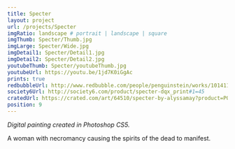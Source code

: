 ```yaml
---
title: Specter
layout: project
url: /projects/Specter
imgRatio: landscape # portrait | landscape | square
imgThumb: Specter/Thumb.jpg
imgLarge: Specter/Wide.jpg
imgDetail1: Specter/Detail1.jpg
imgDetail2: Specter/Detail2.jpg
youtubeThumb: Specter/youtubeThumb.jpg
youtubeUrl: https://youtu.be/1jd7K0iGgAc
prints: true
redbubbleUrl: http://www.redbubble.com/people/penguinstein/works/10141102-specter
society6Url: http://society6.com/product/specter-dqx_print#1=45
cratedUrl: https://crated.com/art/64510/specter-by-alyssamay?product=PO&size=11%7C15
position: 9
---
```


*Digital painting created in Photoshop CS5.*

A woman with necromancy causing the spirits of the dead to manifest.